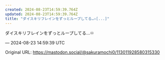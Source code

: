 ```yaml
---
created: 2024-08-23T14:59:39.764Z
updated: 2024-08-23T14:59:39.764Z
title: "ダイスキリフレインをずっとループしてる…♾️[...]"
---
```


<p>ダイスキリフレインをずっとループしてる…♾️</p>

&mdash; 2024-08-23 14:59:39 UTC

Original URL: https://mastodon.social/@sakuramochi0/113011928580315330
